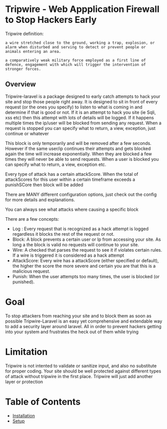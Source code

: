 # Tripwire - Web Appplication Firewall to Stop Hackers Early 

Tripwire definition:

```a wire stretched close to the ground, working a trap, explosion, or alarm when disturbed and serving to detect or prevent people or animals entering an area.```

```a comparatively weak military force employed as a first line of defence, engagement with which will trigger the intervention of stronger forces.```

## Overview
Tripwire-laravel is a package designed to early catch attempts to hack your site and stop those people right away.
It is designed to sit in front of every request (or the ones you specify) to listen to what is coming in and determine if that is good or not.
If it is an attempt to hack you site (ie Sqli, xss etc) then this attempt with lots of details will be logged.
If it happens multiple times the ip/user will be blocked from sending any request.
When a request is stopped you can specify what to return, a view, exception, just continue or whatever

This block is only temporarily and will be removed after a few seconds. However if the same user/ip continues their attempts and gets blocked again the time will increase exponentially.
When they are blocked a few times they will never be able to send requests.
When a user is blocked you can specify what to return, a view, exception etc.

Every type of attack has a certain attackScore. When the total of attackScores for this user within a certain timeframe exceeds a punishSCore then block will be added

There are MANY different configuration options, just check out the config for more details and explanations.

You can always see what attacks where causing a specific block

There are a few concepts:
* Log : Every request that is recognized as a hack attempt is logged regardless it blocks the rest of the request or not.
* Block: A block prevents a certain user or Ip from accessing your site. As long a the block is valid no requests will continue to your site.
* Wire: A checked that parses the request to see it if violates certain rules. If a wire is triggered it is considered as a hack attempt
* AttackScore: Every wire has a attackScore (either specified or default), the higher the score the more severe and certain you are that this is a malicious request.
* Punish: When the user attempts too many times, the user is blocked (or punished).

# Goal
To stop attackers from reaching your site and to block them as soon as possible
Tripwire-Laravel is an easy yet comprehensive and extendable way to add a security layer around laravel.
All in order to prevent hackers getting into your system and frustrates the heck out of them while trying

# Limitation
Tripwire is not intented to validate or sanitize input, and also no substitute for proper coding. Your site should be well protected against different types of attack without tripwire in the first place. Tripwire will just add another layer or protection


# Table of Contents
* [Installation](01_installation.md)
* [Setup](setup.md)
